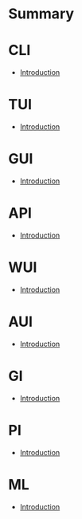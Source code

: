 # Summary

# CLI
- [Introduction](cli/1_intro.md)
# TUI
- [Introduction]()
# GUI
- [Introduction]()
# API
- [Introduction]()
# WUI
- [Introduction]()
# AUI
- [Introduction]()
# GI
- [Introduction]()
# PI
- [Introduction]()
# ML
- [Introduction]()





